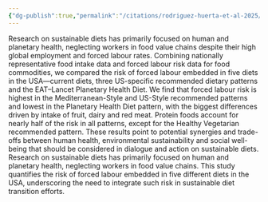 ```yaml
---
{"dg-publish":true,"permalink":"/citations/rodriguez-huerta-et-al-2025/","created":"2025-10-09T08:54:30.608+01:00","updated":"2025-10-09T08:54:30.634+01:00"}
---
```


Research on sustainable diets has primarily focused on human and planetary health, neglecting workers in food value chains despite their high global employment and forced labour rates. Combining nationally representative food intake data and forced labour risk data for food commodities, we compared the risk of forced labour embedded in five diets in the USA—current diets, three US-specific recommended dietary patterns and the EAT–Lancet Planetary Health Diet. We find that forced labour risk is highest in the Mediterranean-Style and US-Style recommended patterns and lowest in the Planetary Health Diet pattern, with the biggest differences driven by intake of fruit, dairy and red meat. Protein foods account for nearly half of the risk in all patterns, except for the Healthy Vegetarian recommended pattern. These results point to potential synergies and trade-offs between human health, environmental sustainability and social well-being that should be considered in dialogue and action on sustainable diets. Research on sustainable diets has primarily focused on human and planetary health, neglecting workers in food value chains. This study quantifies the risk of forced labour embedded in five different diets in the USA, underscoring the need to integrate such risk in sustainable diet transition efforts.
